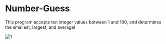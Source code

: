 # Number-Guess

This program accepts ten integer values between 1 and 100, and determines the smallest, largest, and average!

![1](https://user-images.githubusercontent.com/44411425/47452511-0f7e5480-d790-11e8-8d5f-a366d6453bf9.PNG)
